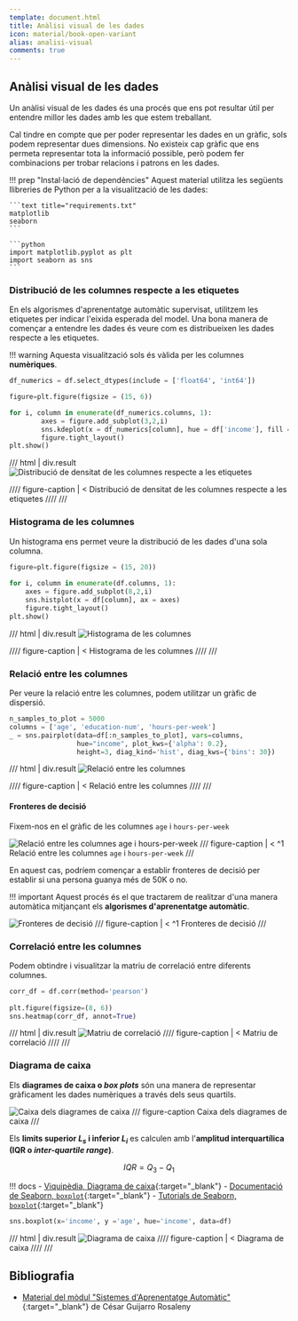 ```yaml
---
template: document.html
title: Anàlisi visual de les dades
icon: material/book-open-variant
alias: analisi-visual
comments: true
---
```


## Anàlisi visual de les dades
Un anàlisi visual de les dades és una procés que ens pot resultar útil per
entendre millor les dades amb les que estem treballant.

Cal tindre en compte que per poder representar les dades en un gràfic,
sols podem representar dues dimensions. No existeix cap gràfic que ens
permeta representar tota la informació possible, però podem fer combinacions
per trobar relacions i patrons en les dades.

!!! prep "Instal·lació de dependències"
    Aquest material utilitza les següents llibreries de Python
    per a la visualització de les dades:

    ```text title="requirements.txt"
    matplotlib
    seaborn
    ```

    ```python
    import matplotlib.pyplot as plt
    import seaborn as sns
    ```

### Distribució de les columnes respecte a les etiquetes
En els algorismes d'aprenentatge automàtic supervisat, utilitzem les etiquetes
per indicar l'eixida esperada del model. Una bona manera de començar a entendre
les dades és veure com es distribueixen les dades respecte a les etiquetes.

!!! warning
    Aquesta visualització sols és vàlida per les columnes __numèriques__.

```python
df_numerics = df.select_dtypes(include = ['float64', 'int64'])

figure=plt.figure(figsize = (15, 6))

for i, column in enumerate(df_numerics.columns, 1):
        axes = figure.add_subplot(3,2,i)
        sns.kdeplot(x = df_numerics[column], hue = df['income'], fill = True, ax = axes)
        figure.tight_layout()
plt.show()
```
/// html | div.result
![Distribució de densitat de les columnes respecte a les etiquetes](img/analisi/densitat_etiquetes.png)

//// figure-caption | <
Distribució de densitat de les columnes respecte a les etiquetes
////
///

### Histograma de les columnes
Un histograma ens permet veure la distribució de les dades d'una sola columna.

```python
figure=plt.figure(figsize = (15, 20))
 
for i, column in enumerate(df.columns, 1):
    axes = figure.add_subplot(8,2,i)
    sns.histplot(x = df[column], ax = axes)
    figure.tight_layout()
plt.show()
```
/// html | div.result
![Histograma de les columnes](img/analisi/histograma.png)

//// figure-caption | <
Histograma de les columnes
////
///

### Relació entre les columnes
Per veure la relació entre les columnes, podem utilitzar un gràfic de dispersió.

```python
n_samples_to_plot = 5000
columns = ['age', 'education-num', 'hours-per-week']
_ = sns.pairplot(data=df[:n_samples_to_plot], vars=columns,
                 hue="income", plot_kws={'alpha': 0.2},
                 height=3, diag_kind='hist', diag_kws={'bins': 30})
```
/// html | div.result
![Relació entre les columnes](img/analisi/pairplot.png)

//// figure-caption | <
Relació entre les columnes
////
///

#### Fronteres de decisió
Fixem-nos en el gràfic de les columnes `age` i `hours-per-week`

![Relació entre les columnes age i hours-per-week](img/analisi/hours-week.png)
/// figure-caption | < ^1
Relació entre les columnes `age` i `hours-per-week`
///

En aquest cas, podríem començar a establir fronteres de decisió per
establir si una persona guanya més de 50K o no.

!!! important
    Aquest procés és el que tractarem de realitzar d'una manera automàtica
    mitjançant els __algorismes d'aprenentatge automàtic__.

![Fronteres de decisió](img/analisi/fronteres.png)
/// figure-caption | < ^1
Fronteres de decisió
///


### Correlació entre les columnes
Podem obtindre i visualitzar la matriu de correlació entre diferents columnes.

```python
corr_df = df.corr(method='pearson')
 
plt.figure(figsize=(8, 6))
sns.heatmap(corr_df, annot=True)
```
/// html | div.result
![Matriu de correlació](img/analisi/corr.png)
//// figure-caption | <
Matriu de correlació
////
///

### Diagrama de caixa
Els __diagrames de caixa o *box plots*__ són una manera de representar gràficament
les dades numèriques a través dels seus quartils.

![Caixa dels diagrames de caixa](img/analisi/box.png)
/// figure-caption
Caixa dels diagrames de caixa
///

Els __limits superior $L_s$ i inferior $L_i$__ es calculen amb l'__amplitud interquartílica (IQR o _inter-quartile range_)__.

$$ IQR = Q_3 - Q_1 $$

!!! docs
    - [Viquipèdia, Diagrama de caixa](https://ca.wikipedia.org/wiki/Diagrama_de_caixa){:target="_blank"}
    - [Documentació de Seaborn, `boxplot`](https://seaborn.pydata.org/generated/seaborn.boxplot.html){:target="_blank"}
    - [Tutorials de Seaborn, `boxplot`](https://seaborn.pydata.org/tutorial/categorical.html#boxplots){:target="_blank"}

```python
sns.boxplot(x='income', y ='age', hue='income', data=df)
```
/// html | div.result
![Diagrama de caixa](img/analisi/boxplot.png)
//// figure-caption | <
Diagrama de caixa
////
///

## Bibliografia
- [Material del mòdul "Sistemes d'Aprenentatge Automàtic"](https://cesguiro.es/){:target="_blank"} de César Guijarro Rosaleny

